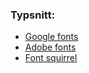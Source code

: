 ### Typsnitt:

* [Google fonts](https://fonts.google.com/)
* [Adobe fonts](https://fonts.adobe.com/)
* [Font squirrel](https://www.fontsquirrel.com)
